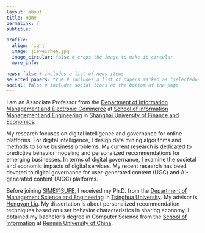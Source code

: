 ```yaml
---
layout: about
title: Home
permalink: /
subtitle: 

profile:
  align: right
  image: jiaweichen.jpg
  image_circular: false # crops the image to make it circular
  more_info: 

news: false # includes a list of news items
selected_papers: true # includes a list of papers marked as "selected={true}"
social: false # includes social icons at the bottom of the page
---
```


I am an Associate Professor from the [Department of Information Management and Electronic Commerce](https://sime.sufe.edu.cn/xxglydzswx_10574/list.htm) at [School of Information Management and Engineering](https://sime.sufe.edu.cn/) in [Shanghai University of Finance and Economics](https://www.sufe.edu.cn/).

My research focuses on digital intelligence and governance for online platforms. For digital intelligence, I design data mining algorithms and methods to solve business problems. My current research is dedicated to predictive behavior modeling and personalized recommendations for emerging businesses. In terms of digital governance, I examine the societal and economic impacts of digital services. My recent research has beed devoted to digital governance for user-generated content (UGC) and AI-generated content (AIGC) platforms.

Before joining [SIME@SUFE](https://sime.sufe.edu.cn/), I received my Ph.D. from the [Department of Management Science and Engineering](https://www.sem.tsinghua.edu.cn/) in [Tsinghua University](https://www.tsinghua.edu.cn/). My advisor is [Hongyan Liu](https://www.sem.tsinghua.edu.cn/info/1210/32067.htm). My dissertation is about personalized recommendation techniques based on user behavior characteristics in sharing economy. I obtained my bachelor’s degree in Computer Science from the [School of Information](http://info.ruc.edu.cn/) at [Renmin University of China](https://www.ruc.edu.cn/).
